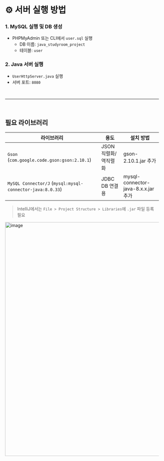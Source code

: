 # ⚙️ 서버 실행 방법

### 1. MySQL 실행 및 DB 생성
- PHPMyAdmin 또는 CLI에서 `user.sql` 실행
  - DB 이름: `java_studyroom_project`
  - 테이블: `user`

### 2. Java 서버 실행
- `UserHttpServer.java` 실행
- 서버 포트: `8080`
<br>

---

<br>

## 필요 라이브러리

| 라이브러리 | 용도 | 설치 방법 |
|------------|------|-----------|
| `Gson` (`com.google.code.gson:gson:2.10.1`) | JSON 직렬화/역직렬화 | gson-2.10.1.jar 추가 |
| `MySQL Connector/J` (`mysql:mysql-connector-java:8.0.33`) | JDBC DB 연결용 | mysql-connector-java-8.x.x.jar 추가 |

> IntelliJ에서는 `File > Project Structure > Libraries`에 `.jar` 파일 등록 필요

<img width="763" alt="image" src="https://github.com/user-attachments/assets/367965e4-2760-4247-af69-37a5c27237e1" />
